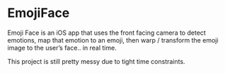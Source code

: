 # EmojiFace
Emoji Face is an iOS app that uses the front facing camera to detect emotions, map that emotion to an emoji, then warp / transform the emoji image to the user’s face.. in real time.

This project is still pretty messy due to tight time constraints.
